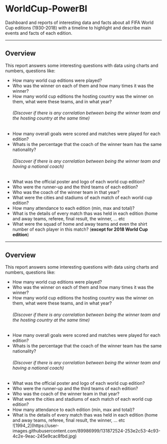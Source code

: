 # WorldCup-PowerBI
Dashboard and reports of interesting data and facts about all FIFA World Cup editions (1930-2018) 
with a timeline to highlight and describe main events and facts of each edition. 
<hr>
</hr>
<p>
  <h2>Overview</h2>
  This report answers some interesting questions with data using charts and numbers, questions like: 
  <ul>
    <li>How many world cup editions were played?</li>
    <li>Who was the winner on each of them and how many times it was the winner?</li>
    <li>How many world cup editions the hosting country was the winner on them, what were these teams, and in what year? 
        <h6>(Discover if there is any correlation between being the winner team and the hosting country at the same time)<h6>
    </li>
    <li>How many overall goals were scored and matches were played for each edition?</li>
    <li>Whats is the percentage that the coach of the winner team has the same nationality?
        <h6>(Discover if there is any correlation between being the winner team and having a national coach)</h6>
    </li>
    <li>What was the official poster and logo of each world cup edition?</li>
    <li>Who were the runner-up and the third teams of each edition?</li>
    <li>Who was the coach of the winner team in that year?</li>
    <li>What were the cities and stadiums of each match of each world cup edition?</li>
    <li>How many attendance to each edition (min, max and total)?</li>
    <li>What is the details of every match thas was held in each edition (home and away teams, referee, final result, the winner, ... etc</li>
    <li>What were the squad of home and away teams and even the shirt number of each player in this match? (<b>except for 2018 World Cup edition</b>)</li>
  </ul>
</p>

<hr>
</hr>

<p>
  <h2>Overview</h2>
  This report answers some interesting questions with data using charts and numbers, questions like: 
  <ul>
    <li>How many world cup editions were played?</li>
    <li>Who was the winner on each of them and how many times it was the winner?</li>
    <li>How many world cup editions the hosting country was the winner on them, what were these teams, and in what year? 
        <h6>(Discover if there is any correlation between being the winner team and the hosting country at the same time)<h6>
    </li>
    <li>How many overall goals were scored and matches were played for each edition?</li>
    <li>Whats is the percentage that the coach of the winner team has the same nationality?
        <h6>(Discover if there is any correlation between being the winner team and having a national coach)</h6>
    </li>
    <li>What was the official poster and logo of each world cup edition?</li>
    <li>Who were the runner-up and the third teams of each edition?</li>
    <li>Who was the coach of the winner team in that year?</li>
    <li>What were the cities and stadiums of each match of each world cup edition?</li>
    <li>How many attendance to each edition (min, max and total)?</li>
    <li>What is the details of every match thas was held in each edition (home and away teams, referee, final result, the winner, ... etc</li>
         ![1994_2](https://user-images.githubusercontent.com/89986999/131872524-253e2c53-4c93-4c2e-9eac-245e9cac8fbd.jpg)


  </ul>
</p>



